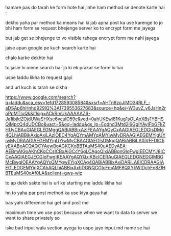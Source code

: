 <form action="url"> <!-- action hota hai for backend operation   -->



hamare pas do tarah ke form hote hai jinhe ham method se denote karte hai : 

<form action="" method="get" ><form>

<form action="" method="post"></form>

dekho yaha par method ka means hai ki jab apna post ka use karenge to jo bhi ham form se request bhejenge server ko  to encrypt form me jayega 

but jab get se bhejenge to vo visible rahega encrypt form me nahi jayega 

jaise apan google pe kuch search karte hai 

chalo karke dekhte hai 

to jasie hi mene search bar jo ki ek prakar se form hi hai 

uspe laddu likha to request gayi 

and url kuch is tarah se dikha 

https://www.google.com/search?q=laddu&sca_esv=1efd172859308584&sxsrf=AHTn8zoJiMO34RLF_-aDSAp6hHnhd929IQ%3A1739553627683&source=hp&ei=W3uvZ_y6JsHn2roPpMTIuQk&iflsig=ACkRmUkAAAAAZ6-Ja1ibjldZOjdUWaSHXse6vculO59c&ved=0ahUKEwi81Kug1sOLAxXBs1YBHSQiMpcQ4dUDCBo&uact=5&oq=laddu&gs_lp=Egdnd3Mtd2l6GgIYAyIFbGFkZHUyCBAuGIAEGLEDMggQABiABBixAzIFEAAYgAQyCxAAGIAEGLEDGIsDMg4QLhiABBikAxioAxiLAzIOEC4YgAQYmAMYqAMYiwMyDRAAGIAEGEMYigUYiwMyDRAAGIAEGEMYigUYiwMyCBAAGIAEGIsDMggQABiABBiLA0iVFFDlC1iyEXABeACQAQCYAewBoAGKCKoBBTAuMS40uAEDyAEA-AEBmAIGoAKhCKgCCsICBxAjGCcY6gLCAgoQIxiABBgnGIoFwgIEECMYJ8ICCxAAGIAEGJECGIoFwgIKEAAYgAQYQxiKBcICERAuGIAEGLEDGNEDGIMBGMcBwgIOEAAYgAQYsQMYgwEYigXCAg4QABiABBixAxiDARiLA8ICDRAAGIAEGLEDGEMYigXCAhAQLhiABBixAxhDGNQCGIoFmAMF8QXYkWIDchFn8ZIHBTEuMS40oAf0LA&sclient=gws-wiz

to ap dekh sakte hai is url ke starting me laddu likha hai 

hn to yaha par post method ka use kiya gaya hai 

bas yahi difference hai get and post me 

maximum time we use post because when we want to data to server we want to share privately so 

iske bad input wala section ayega to uspe jayo input.md name se hai 